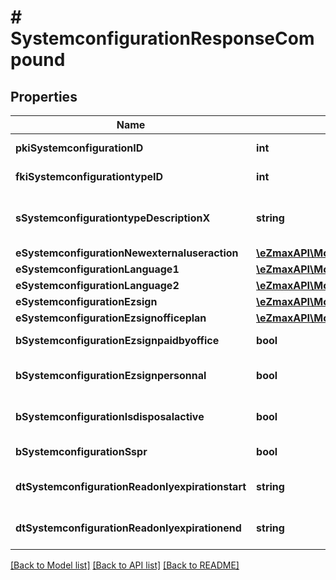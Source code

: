 # # SystemconfigurationResponseCompound

## Properties

Name | Type | Description | Notes
------------ | ------------- | ------------- | -------------
**pkiSystemconfigurationID** | **int** | The unique ID of the Systemconfiguration |
**fkiSystemconfigurationtypeID** | **int** | The unique ID of the Systemconfigurationtype |
**sSystemconfigurationtypeDescriptionX** | **string** | The description of the Systemconfigurationtype in the language of the requester |
**eSystemconfigurationNewexternaluseraction** | [**\eZmaxAPI\Model\FieldESystemconfigurationNewexternaluseraction**](FieldESystemconfigurationNewexternaluseraction.md) |  |
**eSystemconfigurationLanguage1** | [**\eZmaxAPI\Model\FieldESystemconfigurationLanguage1**](FieldESystemconfigurationLanguage1.md) |  |
**eSystemconfigurationLanguage2** | [**\eZmaxAPI\Model\FieldESystemconfigurationLanguage2**](FieldESystemconfigurationLanguage2.md) |  |
**eSystemconfigurationEzsign** | [**\eZmaxAPI\Model\FieldESystemconfigurationEzsign**](FieldESystemconfigurationEzsign.md) |  | [optional]
**eSystemconfigurationEzsignofficeplan** | [**\eZmaxAPI\Model\FieldESystemconfigurationEzsignofficeplan**](FieldESystemconfigurationEzsignofficeplan.md) |  | [optional]
**bSystemconfigurationEzsignpaidbyoffice** | **bool** | Whether if Ezsign is paid by the company or not | [optional]
**bSystemconfigurationEzsignpersonnal** | **bool** | Whether if we allow the creation of personal files in eZsign |
**bSystemconfigurationIsdisposalactive** | **bool** | Whether is Disposal processus is active or not | [optional]
**bSystemconfigurationSspr** | **bool** | Whether if we allow SSPR |
**dtSystemconfigurationReadonlyexpirationstart** | **string** | The start date where the system will be in read only | [optional]
**dtSystemconfigurationReadonlyexpirationend** | **string** | The end date where the system will be in read only | [optional]

[[Back to Model list]](../../README.md#models) [[Back to API list]](../../README.md#endpoints) [[Back to README]](../../README.md)
